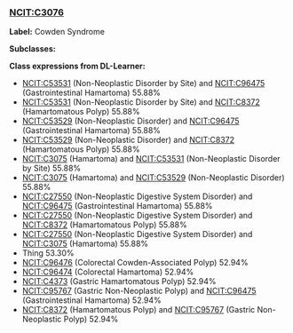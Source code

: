 
### [NCIT:C3076](http://purl.obolibrary.org/obo/NCIT_C3076)
**Label:** Cowden Syndrome

**Subclasses:** 

**Class expressions from DL-Learner:**

- [NCIT:C53531](http://purl.obolibrary.org/obo/NCIT_C53531) (Non-Neoplastic Disorder by Site) and [NCIT:C96475](http://purl.obolibrary.org/obo/NCIT_C96475) (Gastrointestinal Hamartoma) 55.88%
- [NCIT:C53531](http://purl.obolibrary.org/obo/NCIT_C53531) (Non-Neoplastic Disorder by Site) and [NCIT:C8372](http://purl.obolibrary.org/obo/NCIT_C8372) (Hamartomatous Polyp) 55.88%
- [NCIT:C53529](http://purl.obolibrary.org/obo/NCIT_C53529) (Non-Neoplastic Disorder) and [NCIT:C96475](http://purl.obolibrary.org/obo/NCIT_C96475) (Gastrointestinal Hamartoma) 55.88%
- [NCIT:C53529](http://purl.obolibrary.org/obo/NCIT_C53529) (Non-Neoplastic Disorder) and [NCIT:C8372](http://purl.obolibrary.org/obo/NCIT_C8372) (Hamartomatous Polyp) 55.88%
- [NCIT:C3075](http://purl.obolibrary.org/obo/NCIT_C3075) (Hamartoma) and [NCIT:C53531](http://purl.obolibrary.org/obo/NCIT_C53531) (Non-Neoplastic Disorder by Site) 55.88%
- [NCIT:C3075](http://purl.obolibrary.org/obo/NCIT_C3075) (Hamartoma) and [NCIT:C53529](http://purl.obolibrary.org/obo/NCIT_C53529) (Non-Neoplastic Disorder) 55.88%
- [NCIT:C27550](http://purl.obolibrary.org/obo/NCIT_C27550) (Non-Neoplastic Digestive System Disorder) and [NCIT:C96475](http://purl.obolibrary.org/obo/NCIT_C96475) (Gastrointestinal Hamartoma) 55.88%
- [NCIT:C27550](http://purl.obolibrary.org/obo/NCIT_C27550) (Non-Neoplastic Digestive System Disorder) and [NCIT:C8372](http://purl.obolibrary.org/obo/NCIT_C8372) (Hamartomatous Polyp) 55.88%
- [NCIT:C27550](http://purl.obolibrary.org/obo/NCIT_C27550) (Non-Neoplastic Digestive System Disorder) and [NCIT:C3075](http://purl.obolibrary.org/obo/NCIT_C3075) (Hamartoma) 55.88%
- Thing 53.30%
- [NCIT:C96476](http://purl.obolibrary.org/obo/NCIT_C96476) (Colorectal Cowden-Associated Polyp) 52.94%
- [NCIT:C96474](http://purl.obolibrary.org/obo/NCIT_C96474) (Colorectal Hamartoma) 52.94%
- [NCIT:C4373](http://purl.obolibrary.org/obo/NCIT_C4373) (Gastric Hamartomatous Polyp) 52.94%
- [NCIT:C95767](http://purl.obolibrary.org/obo/NCIT_C95767) (Gastric Non-Neoplastic Polyp) and [NCIT:C96475](http://purl.obolibrary.org/obo/NCIT_C96475) (Gastrointestinal Hamartoma) 52.94%
- [NCIT:C8372](http://purl.obolibrary.org/obo/NCIT_C8372) (Hamartomatous Polyp) and [NCIT:C95767](http://purl.obolibrary.org/obo/NCIT_C95767) (Gastric Non-Neoplastic Polyp) 52.94%


